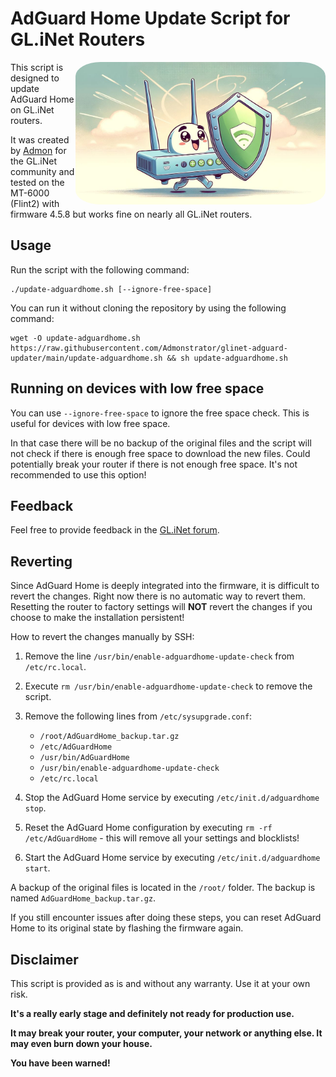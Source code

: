 # AdGuard Home Update Script for GL.iNet Routers

<img src="images/screen.jpg" width="400" align="right" alt="Profile Picture" style="border-radius: 10%;">

This script is designed to update AdGuard Home on GL.iNet routers.

It was created by [Admon](https://forum.gl-inet.com/u/admon/) for the GL.iNet community and tested on the MT-6000 (Flint2) with firmware 4.5.8 but works fine on nearly all GL.iNet routers.

## Usage

Run the script with the following command:

```shell
./update-adguardhome.sh [--ignore-free-space]
```

You can run it without cloning the repository by using the following command:

```shell
wget -O update-adguardhome.sh https://raw.githubusercontent.com/Admonstrator/glinet-adguard-updater/main/update-adguardhome.sh && sh update-adguardhome.sh
```

## Running on devices with low free space

You can use `--ignore-free-space` to ignore the free space check. This is useful for devices with low free space.

In that case there will be no backup of the original files and the script will not check if there is enough free space to download the new files. Could potentially break your router if there is not enough free space. It's not recommended to use this option!

## Feedback

Feel free to provide feedback in the [GL.iNet forum](https://forum.gl-inet.com/t/script-update-adguard-home/39398).

## Reverting

Since AdGuard Home is deeply integrated into the firmware, it is difficult to revert the changes. Right now there is no automatic way to revert them. Resetting the router to factory settings will **NOT** revert the changes if you choose to make the installation persistent!

How to revert the changes manually by SSH:

1. Remove the line `/usr/bin/enable-adguardhome-update-check` from `/etc/rc.local`.
2. Execute `rm /usr/bin/enable-adguardhome-update-check` to remove the script.
3. Remove the following lines from `/etc/sysupgrade.conf`:
    - `/root/AdGuardHome_backup.tar.gz`
    - `/etc/AdGuardHome`
    - `/usr/bin/AdGuardHome`
    - `/usr/bin/enable-adguardhome-update-check`
    - `/etc/rc.local`

4. Stop the AdGuard Home service by executing `/etc/init.d/adguardhome stop`.
5. Reset the AdGuard Home configuration by executing `rm -rf /etc/AdGuardHome` - this will remove all your settings and blocklists!
6. Start the AdGuard Home service by executing `/etc/init.d/adguardhome start`.

A backup of the original files is located in the `/root/` folder. The backup is named `AdGuardHome_backup.tar.gz`.

If you still encounter issues after doing these steps, you can reset AdGuard Home to its original state by flashing the firmware again.

## Disclaimer

This script is provided as is and without any warranty. Use it at your own risk.

**It's a really early stage and definitely not ready for production use.**

**It may break your router, your computer, your network or anything else. It may even burn down your house.**

**You have been warned!**